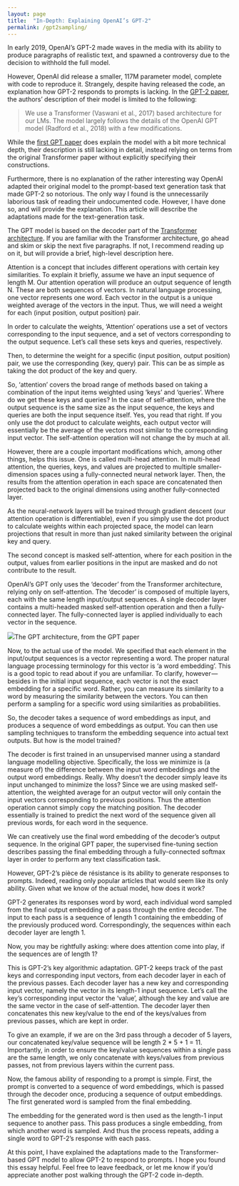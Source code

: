 ```yaml
---
layout: page
title:  "In-Depth: Explaining OpenAI’s GPT-2"
permalink: /gpt2sampling/
---
```


In early 2019, OpenAI’s GPT-2 made waves in the media with its ability to produce paragraphs of realistic text, and spawned a controversy due to the decision to withhold the full model.

However, OpenAI did release a smaller, 117M parameter model, complete with code to reproduce it. Strangely, despite having released the code, an explanation how GPT-2 responds to prompts is lacking. In the [GPT-2 paper](https://d4mucfpksywv.cloudfront.net/better-language-models/language_models_are_unsupervised_multitask_learners.pdf), the authors’ description of their model is limited to the following:

> We use a Transformer (Vaswani et al., 2017) based architecture for our LMs. The model largely follows the details of the OpenAI GPT model (Radford et al., 2018) with a few modifications.

While the [first GPT paper](https://s3-us-west-2.amazonaws.com/openai-assets/research-covers/language-unsupervised/language_understanding_paper.pdf) does explain the model with a bit more technical depth, their description is still lacking in detail, instead relying on terms from the original Transformer paper without explicitly specifying their constructions.

Furthermore, there is no explanation of the rather interesting way OpenAI adapted their original model to the prompt-based text generation task that made GPT-2 so notorious. The only way I found is the unnecessarily laborious task of reading their undocumented code. However, I have done so, and will provide the explanation. This article will describe the adaptations made for the text-generation task.

The GPT model is based on the decoder part of the [Transformer architecture](https://arxiv.org/pdf/1706.03762.pdf). If you are familiar with the Transformer architecture, go ahead and skim or skip the next five paragraphs. If not, I recommend reading up on it, but will provide a brief, high-level description here.

Attention is a concept that includes different operations with certain key similarities. To explain it briefly, assume we have an input sequence of length M. Our attention operation will produce an output sequence of length N. These are both sequences of vectors. In natural language processing, one vector represents one word. Each vector in the output is a unique weighted average of the vectors in the input. Thus, we will need a weight for each (input position, output position) pair.

In order to calculate the weights, ‘Attention’ operations use a set of vectors corresponding to the input sequence, and a set of vectors corresponding to the output sequence. Let’s call these sets keys and queries, respectively.

Then, to determine the weight for a specific (input position, output position) pair, we use the corresponding (key, query) pair. This can be as simple as taking the dot product of the key and query.

So, ‘attention’ covers the broad range of methods based on taking a combination of the input items weighted using ‘keys’ and ‘queries’. Where do we get these keys and queries? In the case of self-attention, where the output sequence is the same size as the input sequence, the keys and queries are both the input sequence itself. Yes, you read that right. If you only use the dot product to calculate weights, each output vector will essentially be the average of the vectors most similar to the corresponding input vector. The self-attention operation will not change the by much at all.

However, there are a couple important modifications which, among other things, helps this issue. One is called multi-head attention. In multi-head attention, the queries, keys, and values are projected to multiple smaller-dimension spaces using a fully-connected neural network layer. Then, the results from the attention operation in each space are concatenated then projected back to the original dimensions using another fully-connected layer.

As the neural-network layers will be trained through gradient descent (our attention operation is differentiable), even if you simply use the dot product to calculate weights within each projected space, the model can learn projections that result in more than just naked similarity between the original key and query.

The second concept is masked self-attention, where for each position in the output, values from earlier positions in the input are masked and do not contribute to the result.

OpenAI’s GPT only uses the ‘decoder’ from the Transformer architecture, relying only on self-attention. The ‘decoder’ is composed of multiple layers, each with the same length input/output sequences. A single decoder layer contains a multi-headed masked self-attention operation and then a fully-connected layer. The fully-connected layer is applied individually to each vector in the sequence.

![](https://cdn-images-1.medium.com/max/1600/1*Ji79bZ3KqpMAjZ9Txv4q8Q.png)The GPT architecture, from the GPT paper

Now, to the actual use of the model. We specified that each element in the input/output sequences is a vector representing a word. The proper natural language processing terminology for this vector is ‘a word embedding’. This is a good topic to read about if you are unfamiliar. To clarify, however — besides in the initial input sequence, each vector is not the exact embedding for a specific word. Rather, you can measure its similarity to a word by measuring the similarity between the vectors. You can then perform a sampling for a specific word using similarities as probabilities.

So, the decoder takes a sequence of word embeddings as input, and produces a sequence of word embeddings as output. You can then use sampling techniques to transform the embedding sequence into actual text outputs. But how is the model trained?

The decoder is first trained in an unsupervised manner using a standard language modelling objective. Specifically, the loss we minimize is (a measure of) the difference between the input word embeddings and the output word embeddings. Really. Why doesn’t the decoder simply leave its input unchanged to minimize the loss? Since we are using masked self-attention, the weighted average for an output vector will only contain the input vectors corresponding to previous positions. Thus the attention operation cannot simply copy the matching position. The decoder essentially is trained to predict the next word of the sequence given all previous words, for each word in the sequence.

We can creatively use the final word embedding of the decoder’s output sequence. In the original GPT paper, the supervised fine-tuning section describes passing the final embedding through a fully-connected softmax layer in order to perform any text classification task.

However, GPT-2’s pièce de résistance is its ability to generate responses to prompts. Indeed, reading only popular articles that would seem like its only ability. Given what we know of the actual model, how does it work?

GPT-2 generates its responses word by word, each individual word sampled from the final output embedding of a pass through the entire decoder. The input to each pass is a sequence of length 1 containing the embedding of the previously produced word. Correspondingly, the sequences within each decoder layer are length 1.

Now, you may be rightfully asking: where does attention come into play, if the sequences are of length 1?

This is GPT-2’s key algorithmic adaptation. GPT-2 keeps track of the past keys and corresponding input vectors, from each decoder layer in each of the previous passes. Each decoder layer has a new key and corresponding input vector, namely the vector in its length-1 input sequence. Let’s call the key’s corresponding input vector the ‘value’, although the key and value are the same vector in the case of self-attention. The decoder layer then concatenates this new key/value to the end of the keys/values from previous passes, which are kept in order.

To give an example, if we are on the 3rd pass through a decoder of 5 layers, our concatenated key/value sequence will be length 2 * 5 + 1 = 11\. Importantly, in order to ensure the key/value sequences within a single pass are the same length, we only concatenate with keys/values from previous passes, not from previous layers within the current pass.

Now, the famous ability of responding to a prompt is simple. First, the prompt is converted to a sequence of word embeddings, which is passed through the decoder once, producing a sequence of output embeddings. The first generated word is sampled from the final embedding.

The embedding for the generated word is then used as the length-1 input sequence to another pass. This pass produces a single embedding, from which another word is sampled. And thus the process repeats, adding a single word to GPT-2’s response with each pass.

At this point, I have explained the adaptations made to the Transformer-based GPT model to allow GPT-2 to respond to prompts. I hope you found this essay helpful. Feel free to leave feedback, or let me know if you’d appreciate another post walking through the GPT-2 code in-depth.
